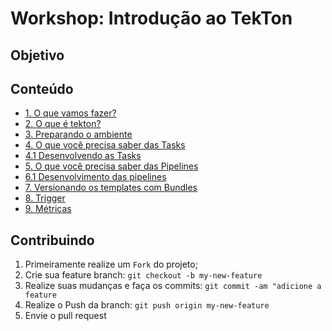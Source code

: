 Workshop: Introdução ao TekTon
==========

## Objetivo

## Conteúdo
* [1. O que vamos fazer?](projeto.md)
* [2. O que é tekton?](introducao.md)
* [3. Preparando o ambiente](setup.md)
* [4. O que você precisa saber das Tasks](tasks.md)
* [4.1 Desenvolvendo as Tasks](tasks-dev.md)
* [5. O que você precisa saber das Pipelines]()
* [6.1 Desenvolvimento das pipelines]()
* [7. Versionando os templates com Bundles]() 
* [8. Trigger]()
* [9. Métricas]()

## Contribuindo
1. Primeiramente realize um `Fork` do projeto;
2. Crie sua feature branch: `git checkout -b my-new-feature`
3. Realize suas mudanças e faça os commits: `git commit -am "adicione a feature`
4. Realize o Push da branch:  `git push origin my-new-feature`
5. Envie o pull request
